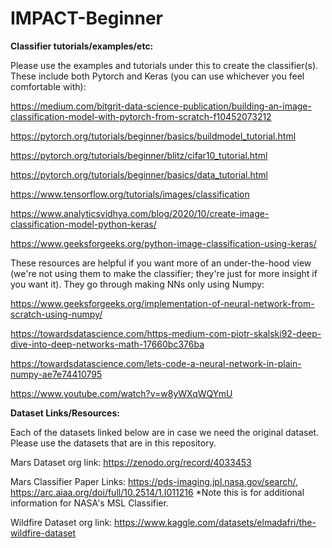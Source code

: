 # IMPACT-Beginner

**Classifier tutorials/examples/etc:**

Please use the examples and tutorials under this to create the classifier(s). These include both Pytorch and Keras (you can use whichever you feel comfortable with):

https://medium.com/bitgrit-data-science-publication/building-an-image-classification-model-with-pytorch-from-scratch-f10452073212

https://pytorch.org/tutorials/beginner/basics/buildmodel_tutorial.html

https://pytorch.org/tutorials/beginner/blitz/cifar10_tutorial.html

https://pytorch.org/tutorials/beginner/basics/data_tutorial.html

https://www.tensorflow.org/tutorials/images/classification

https://www.analyticsvidhya.com/blog/2020/10/create-image-classification-model-python-keras/

https://www.geeksforgeeks.org/python-image-classification-using-keras/


These resources are helpful if you want more of an under-the-hood view (we're not using them to make the classifier; they're just for more insight if you want it). They go through making NNs only using Numpy:

https://www.geeksforgeeks.org/implementation-of-neural-network-from-scratch-using-numpy/

https://towardsdatascience.com/https-medium-com-piotr-skalski92-deep-dive-into-deep-networks-math-17660bc376ba

https://towardsdatascience.com/lets-code-a-neural-network-in-plain-numpy-ae7e74410795

https://www.youtube.com/watch?v=w8yWXqWQYmU



**Dataset Links/Resources:**

Each of the datasets linked below are in case we need the original dataset. Please use the datasets that are in this repository.

Mars Dataset org link:  https://zenodo.org/record/4033453

Mars Classifier Paper Links: https://pds-imaging.jpl.nasa.gov/search/, https://arc.aiaa.org/doi/full/10.2514/1.I011216 *Note this is for additional information for NASA's MSL Classifier.

Wildfire Dataset org link: https://www.kaggle.com/datasets/elmadafri/the-wildfire-dataset 
